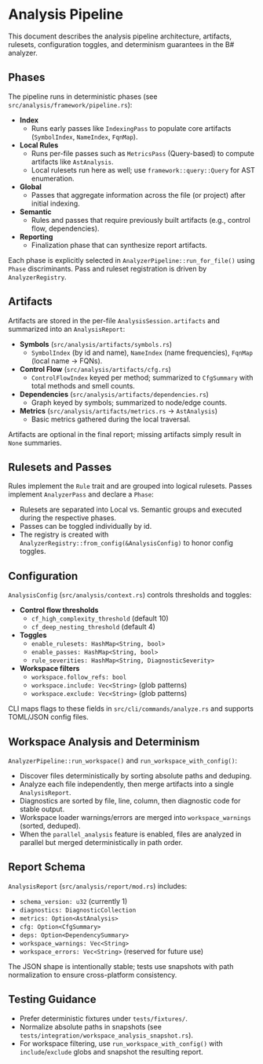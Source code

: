 # Analysis Pipeline

This document describes the analysis pipeline architecture, artifacts, rulesets, configuration toggles, and determinism guarantees in the B# analyzer.

## Phases

The pipeline runs in deterministic phases (see `src/analysis/framework/pipeline.rs`):

- **Index**
  - Runs early passes like `IndexingPass` to populate core artifacts (`SymbolIndex`, `NameIndex`, `FqnMap`).
- **Local Rules**
  - Runs per-file passes such as `MetricsPass` (Query-based) to compute artifacts like `AstAnalysis`.
  - Local rulesets run here as well; use `framework::query::Query` for AST enumeration.
- **Global**
  - Passes that aggregate information across the file (or project) after initial indexing.
- **Semantic**
  - Rules and passes that require previously built artifacts (e.g., control flow, dependencies).
- **Reporting**
  - Finalization phase that can synthesize report artifacts.

Each phase is explicitly selected in `AnalyzerPipeline::run_for_file()` using `Phase` discriminants. Pass and ruleset registration is driven by `AnalyzerRegistry`.

## Artifacts

Artifacts are stored in the per-file `AnalysisSession.artifacts` and summarized into an `AnalysisReport`:

- **Symbols** (`src/analysis/artifacts/symbols.rs`)
  - `SymbolIndex` (by id and name), `NameIndex` (name frequencies), `FqnMap` (local name → FQNs).
- **Control Flow** (`src/analysis/artifacts/cfg.rs`)
  - `ControlFlowIndex` keyed per method; summarized to `CfgSummary` with total methods and smell counts.
- **Dependencies** (`src/analysis/artifacts/dependencies.rs`)
  - Graph keyed by symbols; summarized to node/edge counts.
- **Metrics** (`src/analysis/artifacts/metrics.rs` → `AstAnalysis`)
  - Basic metrics gathered during the local traversal.

Artifacts are optional in the final report; missing artifacts simply result in `None` summaries.

## Rulesets and Passes

Rules implement the `Rule` trait and are grouped into logical rulesets. Passes implement `AnalyzerPass` and declare a `Phase`:

- Rulesets are separated into Local vs. Semantic groups and executed during the respective phases.
- Passes can be toggled individually by id.
- The registry is created with `AnalyzerRegistry::from_config(&AnalysisConfig)` to honor config toggles.

## Configuration

`AnalysisConfig` (`src/analysis/context.rs`) controls thresholds and toggles:

- **Control flow thresholds**
  - `cf_high_complexity_threshold` (default 10)
  - `cf_deep_nesting_threshold` (default 4)
- **Toggles**
  - `enable_rulesets: HashMap<String, bool>`
  - `enable_passes: HashMap<String, bool>`
  - `rule_severities: HashMap<String, DiagnosticSeverity>`
- **Workspace filters**
  - `workspace.follow_refs: bool`
  - `workspace.include: Vec<String>` (glob patterns)
  - `workspace.exclude: Vec<String>` (glob patterns)

CLI maps flags to these fields in `src/cli/commands/analyze.rs` and supports TOML/JSON config files.

## Workspace Analysis and Determinism

`AnalyzerPipeline::run_workspace()` and `run_workspace_with_config()`:

- Discover files deterministically by sorting absolute paths and deduping.
- Analyze each file independently, then merge artifacts into a single `AnalysisReport`.
- Diagnostics are sorted by file, line, column, then diagnostic code for stable output.
- Workspace loader warnings/errors are merged into `workspace_warnings` (sorted, deduped).
- When the `parallel_analysis` feature is enabled, files are analyzed in parallel but merged deterministically in path order.

## Report Schema

`AnalysisReport` (`src/analysis/report/mod.rs`) includes:

- `schema_version: u32` (currently 1)
- `diagnostics: DiagnosticCollection`
- `metrics: Option<AstAnalysis>`
- `cfg: Option<CfgSummary>`
- `deps: Option<DependencySummary>`
- `workspace_warnings: Vec<String>`
- `workspace_errors: Vec<String>` (reserved for future use)

The JSON shape is intentionally stable; tests use snapshots with path normalization to ensure cross-platform consistency.

## Testing Guidance

- Prefer deterministic fixtures under `tests/fixtures/`.
- Normalize absolute paths in snapshots (see `tests/integration/workspace_analysis_snapshot.rs`).
- For workspace filtering, use `run_workspace_with_config()` with `include`/`exclude` globs and snapshot the resulting report.

